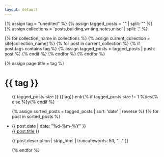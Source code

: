```yaml
---
layout: default
---
```


{% assign tag = "unedited" %}
{% assign tagged_posts = "" | split: "" %}
{% assign collections = 'posts,building,writing,notes,misc' | split: ',' %}

{% for collection_name in collections %}
  {% assign current_collection = site[collection_name] %}
  {% for post in current_collection %}
    {% if post.tags contains tag %}
      {% assign tagged_posts = tagged_posts | push: post %}
    {% endif %}
  {% endfor %}
{% endfor %}


{% assign page.title = tag %}

<head>
  <title>{{ tag | downcase }} / thomasprada</title>
</head>

<h1>{{ tag }}</h1>
 
<section class="posts">

<ul class ="posts-ul">


<p>{{ tagged_posts.size }} {{tag}} entr{% if tagged_posts.size != 1 %}ies{% else %}y{% endif %}</p>

{% assign sorted_posts = tagged_posts | sort: 'date' | reverse %}
{% for post in sorted_posts %}
  <li class = "all-post-item">
    <div class="post-meta">
      <time class="all-post-time" datetime="{{ post.date | date_to_xmlschema }}">{{ post.date | date: "%d-%m-%Y" }}</time>
    </div>
    <div class="post-content">
      <a class="all-post-item-title" href="{{ post.url }}">{{ post.title }}</a>
      <p class="all-post-description">{{ post.description | strip_html | truncatewords: 50, "..." }}</p>
    </div>
  </li>
{% endfor %}

</ul>
</section>
